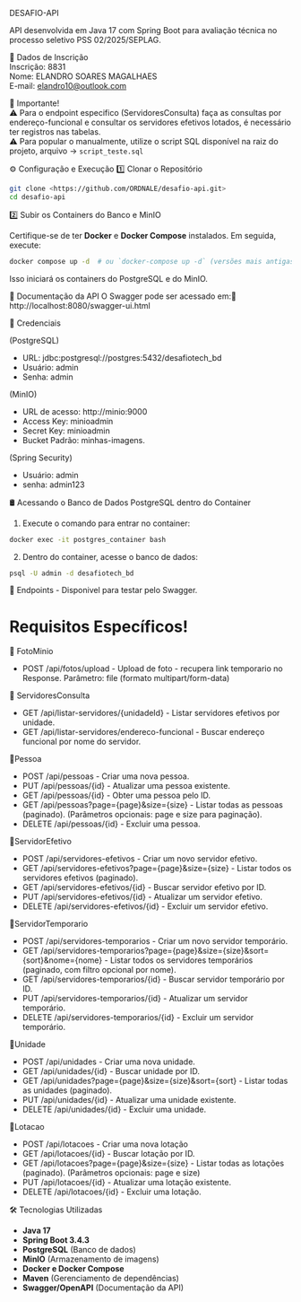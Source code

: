   DESAFIO-API  

  
  API desenvolvida em Java 17 com Spring Boot para avaliação técnica no processo seletivo PSS 02/2025/SEPLAG.    


📌 Dados de Inscrição  
Inscrição: 8831  
  Nome: ELANDRO SOARES MAGALHAES  
E-mail: elandro10@outlook.com  

📢 Importante!  
⚠️ Para o endpoint especifico (ServidoresConsulta) faça as consultas por endereço-funcional e consultar os servidores efetivos lotados, é necessário ter registros nas tabelas.  
⚠️ Para popular o manualmente, utilize o script SQL disponível na raiz do projeto, arquivo -> `script_teste.sql`  


⚙️ Configuração e Execução
  1️⃣ Clonar o Repositório
```sh
git clone <https://github.com/ORDNALE/desafio-api.git>
cd desafio-api
```

  2️⃣ Subir os Containers do Banco e MinIO

Certifique-se de ter **Docker** e **Docker Compose** instalados. Em seguida, execute:
```sh
docker compose up -d  # ou `docker-compose up -d` (versões mais antigas)
```
Isso iniciará os containers do PostgreSQL e do MinIO.


📄 Documentação da API
O Swagger pode ser acessado em:🔗 http://localhost:8080/swagger-ui.html


🔑 Credenciais

(PostgreSQL)
 - URL: jdbc:postgresql://postgres:5432/desafiotech_bd
 - Usuário: admin
 - Senha: admin

(MinIO)
 - URL de acesso: http://minio:9000
 - Access Key: minioadmin
 - Secret Key: minioadmin
 - Bucket Padrão: minhas-imagens.

(Spring Security)  
 - Usuário: admin  
 - senha: admin123  

🛢️ Acessando o Banco de Dados PostgreSQL dentro do Container
  1. Execute o comando para entrar no container:
```sh
docker exec -it postgres_container bash
```
  2. Dentro do container, acesse o banco de dados:
```sh
psql -U admin -d desafiotech_bd
```    

🔗 Endpoints - Disponivel para testar pelo Swagger.
# Requisitos Específicos!
📌 FotoMinio
 - POST /api/fotos/upload - Upload de foto - recupera link temporario no Response.
Parâmetro: file (formato multipart/form-data)

📌 ServidoresConsulta
 - GET /api/listar-servidores/{unidadeId} - Listar servidores efetivos por unidade.
 - GET /api/listar-servidores/endereco-funcional - Buscar endereço funcional por nome do  servidor.

📌Pessoa
 - POST /api/pessoas - Criar uma nova pessoa.
 - PUT /api/pessoas/{id} - Atualizar uma pessoa existente.
 - GET /api/pessoas/{id} - Obter uma pessoa pelo ID.
 - GET /api/pessoas?page={page}&size={size} - Listar todas as pessoas (paginado).
(Parâmetros opcionais: page e size para paginação).
 - DELETE /api/pessoas/{id} - Excluir uma pessoa.

📌ServidorEfetivo
 - POST /api/servidores-efetivos - Criar um novo servidor efetivo.
 - GET /api/servidores-efetivos?page={page}&size={size} - Listar todos os servidores
   efetivos (paginado).
 - GET /api/servidores-efetivos/{id} - Buscar servidor efetivo por ID.
 - PUT /api/servidores-efetivos/{id} - Atualizar um servidor efetivo.
 - DELETE /api/servidores-efetivos/{id} - Excluir um servidor efetivo.

📌ServidorTemporario
 - POST /api/servidores-temporarios - Criar um novo servidor temporário.
 - GET /api/servidores-temporarios?page={page}&size={size}&sort={sort}&nome={nome} -      Listar todos os servidores temporários (paginado, com filtro opcional por nome).
 - GET /api/servidores-temporarios/{id} - Buscar servidor temporário por ID.
 - PUT /api/servidores-temporarios/{id} - Atualizar um servidor temporário.
 - DELETE /api/servidores-temporarios/{id} - Excluir um servidor temporário.

📌Unidade
 - POST /api/unidades - Criar uma nova unidade.
 - GET /api/unidades/{id} - Buscar unidade por ID.
 - GET /api/unidades?page={page}&size={size}&sort={sort} - Listar todas as unidades
   (paginado).
 - PUT /api/unidades/{id} - Atualizar uma unidade existente.
 - DELETE /api/unidades/{id} - Excluir uma unidade.

📌Lotacao
 - POST /api/lotacoes - Criar uma nova lotação
 - GET /api/lotacoes/{id} - Buscar lotação por ID.
 - GET /api/lotacoes?page={page}&size={size} - Listar todas as lotações (paginado).
   (Parâmetros opcionais: page e size)
 - PUT /api/lotacoes/{id} - Atualizar uma lotação existente.
 - DELETE /api/lotacoes/{id} - Excluir uma lotação.

🛠️ Tecnologias Utilizadas
- **Java 17**
- **Spring Boot 3.4.3**
- **PostgreSQL** (Banco de dados)
- **MinIO** (Armazenamento de imagens)
- **Docker e Docker Compose**
- **Maven** (Gerenciamento de dependências)
- **Swagger/OpenAPI** (Documentação da API)
